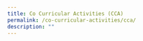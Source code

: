 ```yaml
---
title: Co Curricular Activities (CCA)
permalink: /co-curricular-activities/cca/
description: ""
---
```

